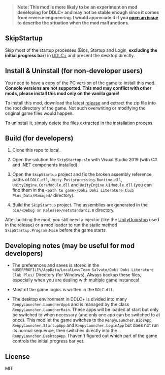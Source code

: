 > **Note: This mod is more likely to be an experiment on mod developing for DDLC+ and may not be stable enough since it comes from reverse engineering. I would appreciate it if you [open an issue](https://github.com/NKID00/SkipStartup/issues/new) to describe the situation when the mod malfunctions.**

## SkipStartup

Skip most of the startup processes (Bios, Startup and Login, **excluding the initial progress bar**) in [DDLC+](ddlc.plus) and present the desktop directly.

## Install & Uninstall (for non-developer users)

You need to have a copy of the PC version of the game to install this mod. **Console versions are not supported. This mod may conflict with other mods, please install this mod only on the vanilla game!**

To install this mod, download the latest [release](https://github.com/NKID00/SkipStartup/releases) and extract the zip file into the root directory of the game. Not such overwriting or modifying the original game files would happen.

To uninstall it, simply delete the files extracted in the installation process.

## Build (for developers)

1. Clone this repo to local.

2. Open the solution file `SkipStartup.sln` with Visual Studio 2019 (with C# and .NET components installed).

3. Open the `SkipStartup` project and fix the broken assembly reference paths of `DDLC.dll`, `Unity.Postprocessing.Runtime.dll`, `UnityEngine.CoreModule.dll` and `UnityEngine.UIModule.dll` (you can find them in the `<path to game>/Doki Doki Literature Club Plus_Data/Managed/` directory).

4. Build the `SkipStartup` project. The assemblies are generated in the `bin/<Debug or Release>/netstandard2.0` directory.

After building the mod, you still need a injector (like the [UnityDoorstop](https://github.com/NeighTools/UnityDoorstop) used in the release) or a mod loader to run the static method `SkipStartup.Program.Main` before the game starts.

## Developing notes (may be useful for mod developers)

- The preferences and saves is stored in the `%USERPROFILE%/AppData/LocalLow/Team Salvato/Doki Doki Literature Club Plus/` Directory (for Windows). Always backup these files, especially when you are dealing with multiple game instances!

- Most of the game logics is written in the `DDLC.dll`.

- The desktop environment in DDLC+ is divided into many `RenpyLauncher.LauncherApp`s and is managed by the class `RenpyLauncher.LauncherMain`. These apps will be loaded at start but only be switched to when necessary (and only one app can be switched to at once). This mod let the game switches to the `RenpyLauncher.BiosApp`, `RenpyLauncher.StartupApp` and `RenpyLauncher.LoginApp` but does not run its normal sequence, then switches directly into the `RenpyLauncher.DesktopApp`. I haven't figured out which part of the game controls the initial progress bar yet.

## License

MIT
